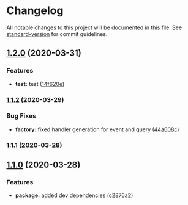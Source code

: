 # Changelog

All notable changes to this project will be documented in this file. See [standard-version](https://github.com/conventional-changelog/standard-version) for commit guidelines.

## [1.2.0](https://github.com/ArkerLabs/event-sourcing-schematics/compare/v1.1.2...v1.2.0) (2020-03-31)


### Features

* **test:** test ([14f620e](https://github.com/ArkerLabs/event-sourcing-schematics/commit/14f620e26df044d880edb850bcba1c1f1cee2278))

### [1.1.2](https://github.com/ArkerLabs/event-sourcing-schematics/compare/v1.1.1...v1.1.2) (2020-03-29)


### Bug Fixes

* **factory:** fixed handler generation for event and query ([44a608c](https://github.com/ArkerLabs/event-sourcing-schematics/commit/44a608c57a5872e8a2e92f8863adf818d956a157))

### [1.1.1](https://github.com/ArkerLabs/event-sourcing-schematics/compare/v1.1.0...v1.1.1) (2020-03-28)

## [1.1.0](https://github.com/ArkerLabs/event-sourcing-schematics/compare/v1.0.1...v1.1.0) (2020-03-28)


### Features

* **package:** added dev dependencies ([c2876a2](https://github.com/ArkerLabs/event-sourcing-schematics/commit/c2876a253536568426a83b722f5052091a27a7f9))
